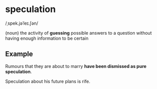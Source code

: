 # speculation

/ˌspek.jəˈleɪ.ʃən/

(noun) the activity of **guessing** possible answers to a question without having enough information to be certain

## Example

Rumours that they are about to marry **have been dismissed as pure speculation**.

Speculation about his future plans is rife.
